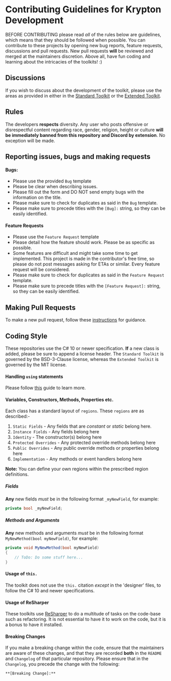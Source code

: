 # Contributing Guidelines for Krypton Development

BEFORE CONTRIBUTING please read _all_ of the rules below are guidelines, which means that they should be followed when possible. You can contribute to these projects by opening new bug reports, feature requests, discussions and pull requests. New pull requests **will** be reviewed and merged at the maintainers discretion. Above all, have fun coding and learning about the intricacies of the toolkits! :)

## Discussions

If you wish to discuss about the development of the toolkit, please use the areas as provided in either in the [Standard Toolkit](https://github.com/Krypton-Suite/Standard-Toolkit/discussions) or the [Extended Toolkit](https://github.com/Krypton-Suite/Extended-Toolkit/discussions).

## Rules

The developers **respects** diversity. Any user who posts offensive or disrespectful content regarding race, gender, religion, height or culture **will be immediately banned from this repository and Discord by extension**. No exception will be made.

## Reporting issues, bugs and making requests

#### Bugs:
 - Please use the provided `Bug` template
 - Please be clear when describing issues.
 - Please fill out the form and DO NOT send empty bugs with the information on the title.
 - Please make sure to check for duplicates as said in the `Bug` template.
 - Please make sure to precede titles with the `[Bug]:` string, so they can be easily identified.
 
 #### Feature Requests
 
 - Please use the `Feature Request` template
 - Please detail how the feature should work. Please be as specific as possible.
 - Some features are difficult and might take some time to get implemented. This project is made in the contributor's free time, so please do not post messages asking for ETAs or similar. Every feature request will be considered.
 - Please make sure to check for duplicates as said in the `Feature Request` template.
 - Please make sure to precede titles with the `[Feature Request]:` string, so they can be easily identified.
 
 ## Making Pull Requests
 
 To make a new pull request, follow these [instructions](https://github.com/Krypton-Suite/Documentation/blob/main/Documents/Development/How-to-Create-a-Pull-Request.md) for guidance.
 
 ## Coding Style
 
 These repositories use the C# 10 or newer specification. **If** a new class is added, please be sure to append a license header. The `Standard Toolkit` is governed by the BSD-3-Clause license, whereas the `Extended Toolkit` is governed by the MIT license.
 
 #### Handling `using` statements
 
 Please follow [this](https://github.com/Krypton-Suite/Documentation/blob/main/Documents/Development/How-to-Manage-Using-Statements.md) guide to learn more.
 
 #### Variables, Constructors, Methods, Properties etc.
 
 Each class has a standard layout of `regions`. These `regions` are as described:-
 
 1. `Static Fields` - Any fields that are _constant_ or _static_ belong here.
 2. `Instance Fields` - Any fields belong here
 3. `Identity` - The constructor(s) belong here
 4. `Protected Overrides` - Any protected override methods belong here
 5. `Public Overrides` - Any public override methods or properties belong here
 6. `Implementation` - Any methods or event handlers belong here
 
 **Note:** You can define your own regions within the prescribed region definitions.
 
 ##### Fields
 
 **Any** new fields _must_ be in the following format `_myNewField`, for example:
 
 ```cs 
 private bool _myNewField;
 ``` 
 
 ##### Methods and Arguments
 
 **Any** new methods and arguments _must_ be in the following format `MyNewMethod(bool myNewField)`, for example:
 
 ```cs
 private void MyNewMethod(bool myNewField)
 {
     // ToDo: Do some stuff here...
 }
 ```
 
 #### Usage of `this.`
 
 The toolkit does not use the `this.` citation _except_ in the 'designer' files, to follow the C# 10 and newer specifications.
 
 #### Usage of ReSharper
 
 These toolkits use [ReSharper](https://www.jetbrains.com/resharper/) to do a multitude of tasks on the code-base such as refactoring. It is not essential to have it to work on the code, but it is a bonus to have it installed.
 
 #### Breaking Changes
 
 If you make a breaking change within the code, ensure that the maintainers are aware of these changes, and that they are recorded **both** in the `README` and `Changelog` of that particular repository. Please ensure that in the `Changelog`, you precede the change with the following:
 
 ```md
 **[Breaking Change]:**
 ```